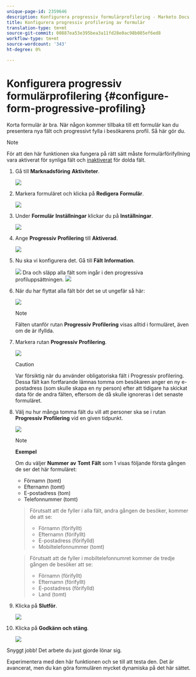 ```yaml
---
unique-page-id: 2359646
description: Konfigurera progressiv formulärprofilering - Marketo Docs - Produktdokumentation
title: Konfigurera progressiv profilering av formulär
translation-type: tm+mt
source-git-commit: 00887ea53e395bea3a11fd28e0ac98b085ef6ed8
workflow-type: tm+mt
source-wordcount: '343'
ht-degree: 0%

---
```



# Konfigurera progressiv formulärprofilering {#configure-form-progressive-profiling}

Korta formulär är bra. När någon kommer tillbaka till ett formulär kan du presentera nya fält och progressivt fylla i besökarens profil. Så här gör du.

>[!NOTE]
>
>För att den här funktionen ska fungera på rätt sätt måste formulärförifyllning vara aktiverat för synliga fält och [inaktiverat](http://docs.marketo.com/display/DOCS/Disable+Pre-fill+for+a+Form+Field) för dolda fält.

1. Gå till **Marknadsföring** **Aktiviteter**.

   ![](assets/ma-1.png)

1. Markera formuläret och klicka på **Redigera** **Formulär**.

   ![](assets/image2014-9-15-12-3a31-3a20.png)

1. Under **Formulär** **Inställningar** klickar du på **Inställningar**.

   ![](assets/image2014-9-15-12-3a31-3a29.png)

1. Ange **Progressiv** **Profilering** till **Aktiverad**.

   ![](assets/image2014-9-15-12-3a31-3a47.png)

1. Nu ska vi konfigurera det. Gå till **Fält** **Information**.

   ![](assets/image2014-9-15-12-3a31-3a55.png)
Dra och släpp alla fält som ingår i den progressiva profiluppsättningen.
   ![](assets/image2014-9-15-12-3a32-3a3.png)

1. När du har flyttat alla fält bör det se ut ungefär så här:

   ![](assets/image2014-9-15-12-3a32-3a12.png)

   >[!NOTE]
   >
   >Fälten utanför rutan **Progressiv** **Profilering** visas alltid i formuläret, även om de är ifyllda.

1. Markera rutan **Progressiv** **Profilering**.

   ![](assets/image2014-9-15-12-3a32-3a19.png)

   >[!CAUTION]
   >
   >Var försiktig när du använder obligatoriska fält i Progressiv profilering. Dessa fält kan fortfarande lämnas tomma om besökaren anger en ny e-postadress (som skulle skapa en ny person) efter att tidigare ha skickat data för de andra fälten, eftersom de då skulle ignoreras i det senaste formuläret.

1. Välj nu hur många tomma fält du vill att personer ska se i rutan **Progressiv** **Profilering** vid en given tidpunkt.

   ![](assets/image2014-9-15-12-3a32-3a26.png)

   >[!NOTE]
   >
   >**Exempel**
   >
   >
   >Om du väljer **Nummer** **av** **Tomt** **Fält** som 1 visas följande första gången de ser det här formuläret:
   >
   >    
   >    
   >    * Förnamn (tomt)
   >    * Efternamn (tomt)
   >    * E-postadress (tom)
   >    * Telefonnummer (tomt)

   >    
   >    
   >Förutsatt att de fyller i alla fält, andra gången de besöker, kommer de att se:
   >
   >    
   >    
   >    * Förnamn (förifyllt)
   >    * Efternamn (förifyllt)
   >    * E-postadress (förifylld)
   >    * Mobiltelefonnummer (tomt)

   >    
   >    
   >Förutsatt att de fyller i mobiltelefonnumret kommer de tredje gången de besöker att se:
   >
   >    
   >    
   >    * Förnamn (förifyllt)
   >    * Efternamn (förifyllt)
   >    * E-postadress (förifylld)
   >    * Land (tomt)


1. Klicka på **Slutför**.

   ![](assets/image2014-9-15-12-3a33-3a35.png)

1. Klicka på **Godkänn och stäng**.

   ![](assets/image2014-9-15-12-3a33-3a45.png)

Snyggt jobb! Det arbete du just gjorde lönar sig.

Experimentera med den här funktionen och se till att testa den. Det är avancerat, men du kan göra formulären mycket dynamiska på det här sättet.
